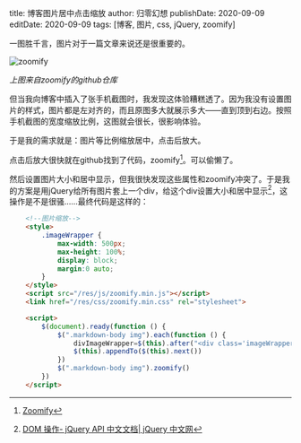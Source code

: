 title: 博客图片居中点击缩放
author: 归零幻想
publishDate: 2020-09-09
editDate: 2020-09-09
tags: [博客, 图片, css, jQuery, zoomify]

<!--config-->

一图胜千言，图片对于一篇文章来说还是很重要的。

![zoomify](https://indrimuska.github.io/zoomify/img/img-1.jpg)

*上图来自zoomify的github仓库*

<!--summary-->

但当我向博客中插入了张手机截图时，我发现这体验糟糕透了。因为我没有设置图片的样式，图片都是左对齐的，而且原图多大就展示多大——直到顶到右边。按照手机截图的宽度缩放比例，这图就会很长，很影响体验。

于是我的需求就是：图片等比例缩放居中，点击后放大。

点击后放大很快就在github找到了代码，zoomify[^1]。可以偷懒了。

然后设置图片大小和居中显示，但我很快发现这些属性和zoomify冲突了。于是我的方案是用jQuery给所有图片套上一个div，给这个div设置大小和居中显示[^2]，这操作是不是很骚……最终代码是这样的：

```html
    <!--图片缩放-->
    <style>
        .imageWrapper {
            max-width: 500px;
            max-height: 100%;
		    display: block;
		    margin:0 auto;
        }
    </style>
    <script src="/res/js/zoomify.min.js"></script>
    <link href="/res/css/zoomify.min.css" rel="stylesheet">

    <script>
        $(document).ready(function () {
            $(".markdown-body img").each(function () {
                divImageWrapper=$(this).after("<div class='imageWrapper'></div>")
                $(this).appendTo($(this).next())
            })
            $(".markdown-body img").zoomify()
        })
    </script>
```

[^1]:[Zoomify](https://github.com/indrimuska/zoomify)
[^2]:[DOM 操作- jQuery API 中文文档| jQuery 中文网](https://www.jquery123.com/category/manipulation/)
